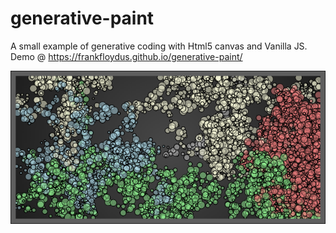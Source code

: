 # generative-paint
A small example of generative coding with Html5 canvas and Vanilla JS. <br>
Demo @ https://frankfloydus.github.io/generative-paint/

![alt text](https://github.com/FrankFloydus/generative-paint/blob/master/docs/Gen.png "Preview")
